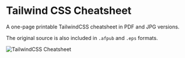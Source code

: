 # Tailwind CSS Cheatsheet

A one-page printable TailwindCSS cheatsheet in PDF and JPG versions.

The original source is also included in `.afpub` and `.eps` formats.

![TailwindCSS Cheatsheet](tailwindcss-cheatsheet.jpg "TailwindCSS Cheatsheet")
